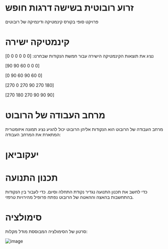 # זרוע רובוטית בשישה דרגות חופש
פרויקט סופי בקורס קינמטיקה ודינמיקה של רובוטים
# קינמטיקה ישירה
נציג את תוצאות הקינמטיקה הישירה עבור חמשת הנקודות שבחרנו:
[0 0 0 0 0 0]

[90 90 60 0 0 0]

[0 90 60 90 60 0]

[270 0 270 90 270 180]

[270 180 270 90 90 90]
# מרחב העבודה של הרובוט
מרחב העבודה של הרובוט הוא הנקודות אליהן הרובוט יכול להגיע
נציג תמונה איזומטרית המתארת את המרחב העבודה:
# יעקוביאן
# תכנון התנועה
כדי לחשב את תכנון התנועה נגדיר נקודת התחלה וסיום. כדי לעבור בין הנקודות בהתחשבות בהאצה וההאטה של הרובוט נפתח פרופיל מהירויות טרפזי.
# סימולציה 
סרטון של הסימולציה המבוססת מודל מקלות:

![image](https://github.com/menach/6DOF-robot/assets/67026699/244ebb93-e3a6-4342-bc97-e6903ebb38a7)
